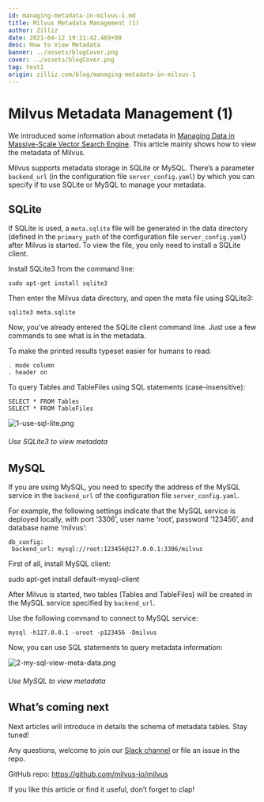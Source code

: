 ```yaml
---
id: managing-metadata-in-milvus-1.md
title: Milvus Metadata Management (1)
author: Zilliz
date: 2021-04-12 19:21:42.469+00
desc: How to View Metadata
banner: ../assets/blogCover.png
cover: ../assets/blogCover.png
tag: test1
origin: zilliz.com/blog/managing-metadata-in-milvus-1
---
```

  
# Milvus Metadata Management (1)
We introduced some information about metadata in [Managing Data in Massive-Scale Vector Search Engine](https://medium.com/@milvusio/managing-data-in-massive-scale-vector-search-engine-db2e8941ce2f). This article mainly shows how to view the metadata of Milvus.

Milvus supports metadata storage in SQLite or MySQL. There’s a parameter <code>backend_url</code> (in the configuration file <code>server_config.yaml</code>) by which you can specify if to use SQLite or MySQL to manage your metadata.

## SQLite

If SQLite is used, a <code>meta.sqlite</code> file will be generated in the data directory (defined in the <code>primary_path</code> of the configuration file <code>server_config.yaml</code>) after Milvus is started. To view the file, you only need to install a SQLite client.

Install SQLite3 from the command line:

    sudo apt-get install sqlite3

Then enter the Milvus data directory, and open the meta file using SQLite3:

    sqlite3 meta.sqlite

Now, you’ve already entered the SQLite client command line. Just use a few commands to see what is in the metadata.

To make the printed results typeset easier for humans to read:

    . mode column
    . header on

To query Tables and TableFiles using SQL statements (case-insensitive):

    SELECT * FROM Tables
    SELECT * FROM TableFiles

![1-use-sql-lite.png](https://zilliz-cms.s3.us-west-2.amazonaws.com/1_use_sql_lite_2418fc1787.png)
###### Use SQLite3 to view metadata

## MySQL

If you are using MySQL, you need to specify the address of the MySQL service in the <code>backend_url</code> of the configuration file <code>server_config.yaml</code>.

For example, the following settings indicate that the MySQL service is deployed locally, with port ‘3306’, user name ‘root’, password ‘123456’, and database name ‘milvus’:

    db_config:
     backend_url: mysql://root:123456@127.0.0.1:3306/milvus

First of all, install MySQL client:

sudo apt-get install default-mysql-client

After Milvus is started, two tables (Tables and TableFiles) will be created in the MySQL service specified by <code>backend_url</code>.

Use the following command to connect to MySQL service:

    mysql -h127.0.0.1 -uroot -p123456 -Dmilvus

Now, you can use SQL statements to query metadata information:

![2-my-sql-view-meta-data.png](https://zilliz-cms.s3.us-west-2.amazonaws.com/2_my_sql_view_meta_data_c871735349.png)
###### Use MySQL to view metadata

## What’s coming next

Next articles will introduce in details the schema of metadata tables. Stay tuned!

Any questions, welcome to join our [Slack channel](https://join.slack.com/t/milvusio/shared_invite/enQtNzY1OTQ0NDI3NjMzLWNmYmM1NmNjOTQ5MGI5NDhhYmRhMGU5M2NhNzhhMDMzY2MzNDdlYjM5ODQ5MmE3ODFlYzU3YjJkNmVlNDQ2ZTk) or file an issue in the repo.

GitHub repo: https://github.com/milvus-io/milvus

If you like this article or find it useful, don’t forget to clap!



  